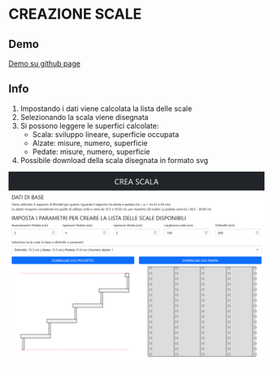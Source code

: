 # CREAZIONE SCALE

## Demo
[Demo su github page](https://archistico.github.io/Scala-Stair/)

## Info
1) Impostando i dati viene calcolata la lista delle scale
2) Selezionando la scala viene disegnata
3) Si possono leggere le superfici calcolate:
    - Scala: sviluppo lineare, superficie occupata
    - Alzate: misure, numero, superficie
    - Pedate: misure, numero, superficie
4) Possibile download della scala disegnata in formato svg

![screenshot](https://github.com/archistico/Scala-Stair/blob/master/screenshot/screenshot-scala-stair.png?raw=true) 

